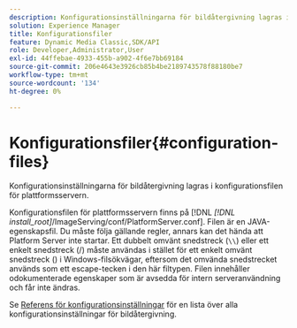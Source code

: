 ```yaml
---
description: Konfigurationsinställningarna för bildåtergivning lagras i konfigurationsfilen för plattformsservern.
solution: Experience Manager
title: Konfigurationsfiler
feature: Dynamic Media Classic,SDK/API
role: Developer,Administrator,User
exl-id: 44ffebae-4933-455b-a902-4f6e7bb69184
source-git-commit: 206e4643e3926cb85b4be2189743578f88180be7
workflow-type: tm+mt
source-wordcount: '134'
ht-degree: 0%

---
```


# Konfigurationsfiler{#configuration-files}

Konfigurationsinställningarna för bildåtergivning lagras i konfigurationsfilen för plattformsservern.

Konfigurationsfilen för plattformsservern finns på [!DNL *[!DNL install_root]*/ImageServing/conf/PlatformServer.conf]. Filen är en JAVA-egenskapsfil. Du måste följa gällande regler, annars kan det hända att Platform Server inte startar. Ett dubbelt omvänt snedstreck (`\\`) eller ett enkelt snedstreck (/) måste användas i stället för ett enkelt omvänt snedstreck (\) i Windows-filsökvägar, eftersom det omvända snedstrecket används som ett escape-tecken i den här filtypen. Filen innehåller odokumenterade egenskaper som är avsedda för intern serveranvändning och får inte ändras.

Se [Referens för konfigurationsinställningar](../../../../../ir-api/server-admin/image-rendering-api-ref/c-ir-server-administration/c-ir-configuration-settings-reference/c-ir-configuration-settings-reference.md#concept-6947a512d4c94e9fb8a71b80243fee81) för en lista över alla konfigurationsinställningar för bildåtergivning.

